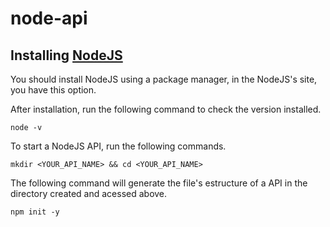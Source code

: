 # node-api

## Installing [NodeJS](https://nodejs.org/en/)

You should install NodeJS using a package manager, in the NodeJS's site, you have this option.

After installation, run the following command to check the version installed.

```
node -v
```

To start a NodeJS API, run the following commands.

```
mkdir <YOUR_API_NAME> && cd <YOUR_API_NAME>
```

The following command will generate the file's estructure of a API in the directory created and acessed above.

```
npm init -y
```
